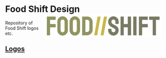 # Food Shift Design <img src="https://github.com/foodshift/design/raw/master/logo/png/logo-500.png" align="right" height="75">

Repository of Food Shift logos etc.

## [Logos](logo)
